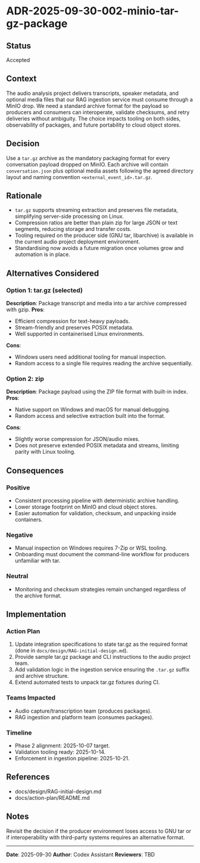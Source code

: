 # ADR-2025-09-30-002-minio-tar-gz-package

## Status
Accepted

## Context
The audio analysis project delivers transcripts, speaker metadata, and optional media files that our RAG ingestion service must consume through a MinIO drop. We need a standard archive format for the payload so producers and consumers can interoperate, validate checksums, and retry deliveries without ambiguity. The choice impacts tooling on both sides, observability of packages, and future portability to cloud object stores.

## Decision
Use a `tar.gz` archive as the mandatory packaging format for every conversation payload dropped on MinIO. Each archive will contain `conversation.json` plus optional media assets following the agreed directory layout and naming convention `<external_event_id>.tar.gz`.

## Rationale
- `tar.gz` supports streaming extraction and preserves file metadata, simplifying server-side processing on Linux.
- Compression ratios are better than plain zip for large JSON or text segments, reducing storage and transfer costs.
- Tooling required on the producer side (GNU tar, libarchive) is available in the current audio project deployment environment.
- Standardising now avoids a future migration once volumes grow and automation is in place.

## Alternatives Considered

### Option 1: tar.gz (selected)
**Description**: Package transcript and media into a tar archive compressed with gzip.
**Pros**:
- Efficient compression for text-heavy payloads.
- Stream-friendly and preserves POSIX metadata.
- Well supported in containerised Linux environments.

**Cons**:
- Windows users need additional tooling for manual inspection.
- Random access to a single file requires reading the archive sequentially.

### Option 2: zip
**Description**: Package payload using the ZIP file format with built-in index.
**Pros**:
- Native support on Windows and macOS for manual debugging.
- Random access and selective extraction built into the format.

**Cons**:
- Slightly worse compression for JSON/audio mixes.
- Does not preserve extended POSIX metadata and streams, limiting parity with Linux tooling.

## Consequences

### Positive
- Consistent processing pipeline with deterministic archive handling.
- Lower storage footprint on MinIO and cloud object stores.
- Easier automation for validation, checksum, and unpacking inside containers.

### Negative
- Manual inspection on Windows requires 7-Zip or WSL tooling.
- Onboarding must document the command-line workflow for producers unfamiliar with tar.

### Neutral
- Monitoring and checksum strategies remain unchanged regardless of the archive format.

## Implementation

### Action Plan
1. Update integration specifications to state tar.gz as the required format (done in `docs/design/RAG-initial-design.md`).
2. Provide sample tar.gz package and CLI instructions to the audio project team.
3. Add validation logic in the ingestion service ensuring the `.tar.gz` suffix and archive structure.
4. Extend automated tests to unpack tar.gz fixtures during CI.

### Teams Impacted
- Audio capture/transcription team (produces packages).
- RAG ingestion and platform team (consumes packages).

### Timeline
- Phase 2 alignment: 2025-10-07 target.
- Validation tooling ready: 2025-10-14.
- Enforcement in ingestion pipeline: 2025-10-21.

## References
- docs/design/RAG-initial-design.md
- docs/action-plan/README.md

## Notes
Revisit the decision if the producer environment loses access to GNU tar or if interoperability with third-party systems requires an alternative format.

---
**Date**: 2025-09-30
**Author**: Codex Assistant
**Reviewers**: TBD
